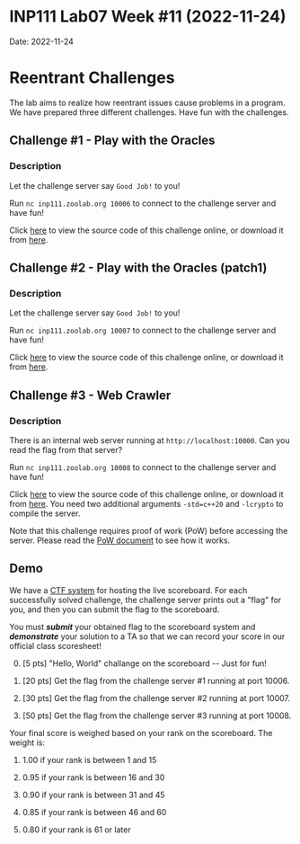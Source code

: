 # INP111 Lab07 Week #11 (2022-11-24)

Date: 2022-11-24

# Reentrant Challenges

The lab aims to realize how reentrant issues cause problems in a program. We have prepared three different challenges. Have fun with the challenges.

## Challenge #1 - Play with the Oracles

### Description

Let the challenge server say `Good Job!` to you!

Run ``nc inp111.zoolab.org 10006`` to connect to the challenge server and have fun!

Click [here](https://inp111.zoolab.org/code.html?file=lab07/oracle.c) to view the source code of this challenge online, or download it from [here](https://inp111.zoolab.org/lab07/oracle.c).

## Challenge #2 - Play with the Oracles (patch1)

### Description

Let the challenge server say `Good Job!` to you!

Run ``nc inp111.zoolab.org 10007`` to connect to the challenge server and have fun!

Click [here](https://inp111.zoolab.org/code.html?file=lab07/oraclep1.c) to view the source code of this challenge online, or download it from [here](https://inp111.zoolab.org/lab07/oraclep1.c).

## Challenge #3 - Web Crawler

### Description

There is an internal web server running at `http://localhost:10000`. Can you read the flag from that server?

Run ``nc inp111.zoolab.org 10008`` to connect to the challenge server and have fun!

Click [here](https://inp111.zoolab.org/code.html?file=lab07/webcrawler.cpp) to view the source code of this challenge online, or download it from [here](https://inp111.zoolab.org/lab07/webcrawler.cpp). You need two additional arguments `-std=c++20` and `-lcrypto` to compile the server.

Note that this challenge requires proof of work (PoW) before accessing the server. Please read the [PoW document](https://md.zoolab.org/s/EHSmQ0szV) to see how it works.

## Demo

We have a [CTF system](https://inpctf.zoolab.org/) for hosting the live scoreboard. For each successfully solved challenge, the challenge server prints out a "flag" for you, and then you can submit the flag to the scoreboard.

You must ***submit*** your obtained flag to the scoreboard system and ***demonstrate*** your solution to a TA so that we can record your score in our official class scoresheet!

0. [5 pts] "Hello, World" challange on the scoreboard -- Just for fun!

1. [20 pts] Get the flag from the challenge server #1 running at port 10006.

1. [30 pts] Get the flag from the challenge server #2 running at port 10007.

1. [50 pts] Get the flag from the challenge server #3 running at port 10008.

Your final score is weighed based on your rank on the scoreboard. The weight is:

1. 1.00 if your rank is between 1 and 15

2. 0.95 if your rank is between 16 and 30

3. 0.90 if your rank is between 31 and 45

4. 0.85 if your rank is between 46 and 60

5. 0.80 if your rank is 61 or later